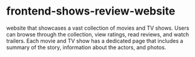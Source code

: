 # frontend-shows-review-website
website that showcases a vast collection of movies and TV shows. Users can browse through the collection, view ratings, read reviews, and watch trailers. Each movie and TV show has a dedicated page that includes a summary of the story, information about the actors, and photos.
